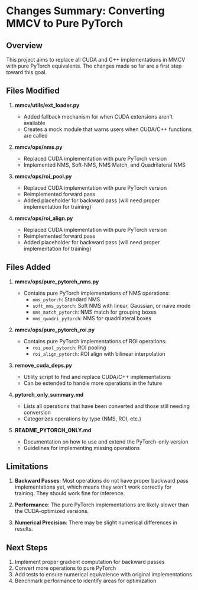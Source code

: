 # Changes Summary: Converting MMCV to Pure PyTorch

## Overview

This project aims to replace all CUDA and C++ implementations in MMCV with pure PyTorch equivalents.
The changes made so far are a first step toward this goal.

## Files Modified

1. **mmcv/utils/ext_loader.py**
   - Added fallback mechanism for when CUDA extensions aren't available
   - Creates a mock module that warns users when CUDA/C++ functions are called

2. **mmcv/ops/nms.py**
   - Replaced CUDA implementation with pure PyTorch version
   - Implemented NMS, Soft-NMS, NMS Match, and Quadrilateral NMS

3. **mmcv/ops/roi_pool.py**
   - Replaced CUDA implementation with pure PyTorch version
   - Reimplemented forward pass
   - Added placeholder for backward pass (will need proper implementation for training)

4. **mmcv/ops/roi_align.py**
   - Replaced CUDA implementation with pure PyTorch version
   - Reimplemented forward pass
   - Added placeholder for backward pass (will need proper implementation for training)

## Files Added

1. **mmcv/ops/pure_pytorch_nms.py**
   - Contains pure PyTorch implementations of NMS operations:
     - `nms_pytorch`: Standard NMS
     - `soft_nms_pytorch`: Soft NMS with linear, Gaussian, or naive mode
     - `nms_match_pytorch`: NMS match for grouping boxes
     - `nms_quadri_pytorch`: NMS for quadrilateral boxes

2. **mmcv/ops/pure_pytorch_roi.py**
   - Contains pure PyTorch implementations of ROI operations:
     - `roi_pool_pytorch`: ROI pooling
     - `roi_align_pytorch`: ROI align with bilinear interpolation

3. **remove_cuda_deps.py**
   - Utility script to find and replace CUDA/C++ implementations
   - Can be extended to handle more operations in the future

4. **pytorch_only_summary.md**
   - Lists all operations that have been converted and those still needing conversion
   - Categorizes operations by type (NMS, ROI, etc.)

5. **README_PYTORCH_ONLY.md**
   - Documentation on how to use and extend the PyTorch-only version
   - Guidelines for implementing missing operations

## Limitations

1. **Backward Passes**: Most operations do not have proper backward pass implementations yet, 
   which means they won't work correctly for training. They should work fine for inference.

2. **Performance**: The pure PyTorch implementations are likely slower than the CUDA-optimized versions.

3. **Numerical Precision**: There may be slight numerical differences in results.

## Next Steps

1. Implement proper gradient computation for backward passes
2. Convert more operations to pure PyTorch
3. Add tests to ensure numerical equivalence with original implementations
4. Benchmark performance to identify areas for optimization